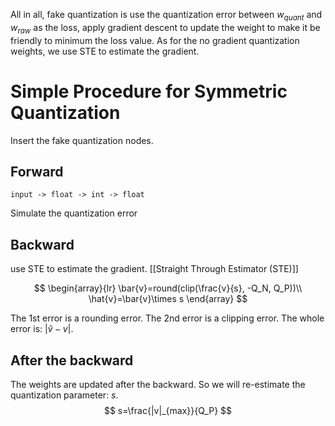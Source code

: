 All in all, fake quantization is use the quantization error between $w_{quant}$ and $w_{raw}$ as the loss, 
apply gradient descent to update the weight to make it be friendly to minimum the loss value.
As for the no gradient quantization weights, we use STE to estimate the gradient.
# Simple Procedure for Symmetric Quantization

Insert the fake quantization nodes.

## Forward

	input -> float -> int -> float
Simulate the quantization error
## Backward
use STE to estimate the gradient. [[Straight Through Estimator (STE)]]

$$
\begin{array}{lr}
\bar{v}=round(clip(\frac{v}{s}, -Q_N, Q_P))\\
\hat{v}=\bar{v}\times s
\end{array}
$$

The 1st error is a rounding error.
The 2nd error is a clipping error.
The whole error is: $|\hat{v}-v|$.

## After the backward
The weights are updated after the backward.
So we will re-estimate the quantization parameter: $s$.
$$
s=\frac{|v|_{max}}{Q_P}
$$
